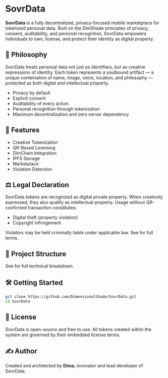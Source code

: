 # SovrData

**SovrData** is a fully decentralized, privacy-focused mobile marketplace for tokenized personal data. Built on the DimShade principles of privacy, consent, auditability, and personal recognition, SovrData empowers individuals to own, license, and protect their identity as digital property.

## 🌱 Philosophy

SovrData treats personal data not just as identifiers, but as creative expressions of identity. Each token represents a soulbound artifact — a unique combination of name, image, voice, location, and philosophy — protected as both digital and intellectual property.

- Privacy by default  
- Explicit consent  
- Auditability of every action  
- Personal recognition through tokenization  
- Maximum decentralization and zero server dependency

## 🧠 Features

- Creative Tokenization  
- QR-Based Licensing  
- DimChain Integration  
- IPFS Storage  
- Marketplace  
- Violation Detection  

## ⚖️ Legal Declaration

SovrData tokens are recognized as digital private property. When creatively expressed, they also qualify as intellectual property. Usage without QR-confirmed transaction constitutes:

- Digital theft (property violation)  
- Copyright infringement  

Violators may be held criminally liable under applicable law. See  for full terms.

## 📁 Project Structure

See  for full technical breakdown.

## 🛠️ Getting Started

```bash
git clone https://github.com/DimensionalShade/SovrData.git
cd SovrData
```

## 📜 License

SovrData is open-source and free to use. All tokens created within the system are governed by their embedded license terms.

## ✍️ Author

Created and architected by **Dima**, innovator and lead developer of SovrData.
